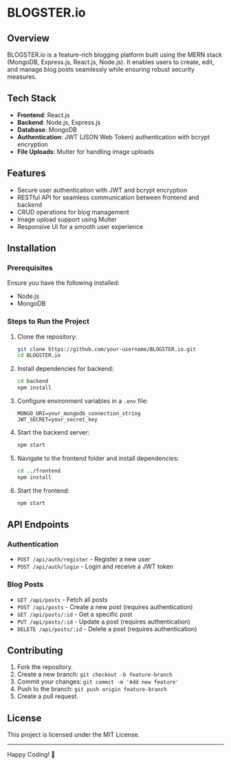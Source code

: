# BLOGSTER.io

## Overview
BLOGSTER.io is a feature-rich blogging platform built using the MERN stack (MongoDB, Express.js, React.js, Node.js). It enables users to create, edit, and manage blog posts seamlessly while ensuring robust security measures.

## Tech Stack
- **Frontend**: React.js
- **Backend**: Node.js, Express.js
- **Database**: MongoDB
- **Authentication**: JWT (JSON Web Token) authentication with bcrypt encryption
- **File Uploads**: Multer for handling image uploads

## Features
- Secure user authentication with JWT and bcrypt encryption
- RESTful API for seamless communication between frontend and backend
- CRUD operations for blog management
- Image upload support using Multer
- Responsive UI for a smooth user experience

## Installation
### Prerequisites
Ensure you have the following installed:
- Node.js
- MongoDB

### Steps to Run the Project
1. Clone the repository:
   ```sh
   git clone https://github.com/your-username/BLOGSTER.io.git
   cd BLOGSTER.io
   ```
2. Install dependencies for backend:
   ```sh
   cd backend
   npm install
   ```
3. Configure environment variables in a `.env` file:
   ```
   MONGO_URI=your_mongodb_connection_string
   JWT_SECRET=your_secret_key
   ```
4. Start the backend server:
   ```sh
   npm start
   ```
5. Navigate to the frontend folder and install dependencies:
   ```sh
   cd ../frontend
   npm install
   ```
6. Start the frontend:
   ```sh
   npm start
   ```

## API Endpoints
### Authentication
- `POST /api/auth/register` - Register a new user
- `POST /api/auth/login` - Login and receive a JWT token

### Blog Posts
- `GET /api/posts` - Fetch all posts
- `POST /api/posts` - Create a new post (requires authentication)
- `GET /api/posts/:id` - Get a specific post
- `PUT /api/posts/:id` - Update a post (requires authentication)
- `DELETE /api/posts/:id` - Delete a post (requires authentication)

## Contributing
1. Fork the repository.
2. Create a new branch: `git checkout -b feature-branch`
3. Commit your changes: `git commit -m 'Add new feature'`
4. Push to the branch: `git push origin feature-branch`
5. Create a pull request.

## License
This project is licensed under the MIT License.

---
Happy Coding! 🚀

